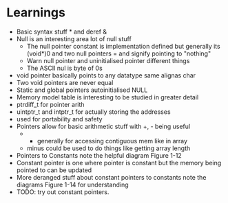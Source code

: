 # Learnings

- Basic syntax stuff * and deref &
- Null is an interesting area lot of null stuff
  - The null pointer constant is implementation defined but generally its
  (void*)0 and two null pointers = and signify pointing to "nothing"
  - Warn null pointer and uninitialised pointer different things
  - The ASCII nul is byte of 0s
- void pointer basically points to any datatype same alignas char
- Two void pointers are never equal
- Static and global pointers autoinitialised NULL
- Memory model table is interesting to be studied in greater detail
- ptrdiff_t for pointer arith
- uintptr_t and intptr_t for actually storing the addresses
- used for portability and safety
- Pointers allow for basic arithmetic stuff with +, - being useful
  - + generally for accessing contiguous mem like in array
  - minus could be used to do things like getting array length
- Pointers to Constants note the helpful diagram Figure 1-12
- Constant pointer is one where pointer is constant but the memory being pointed
  to can be updated
- More deranged stuff about constant pointers to constants note the diagrams
  Figure 1-14 for understanding
- TODO: try out constant pointers.
